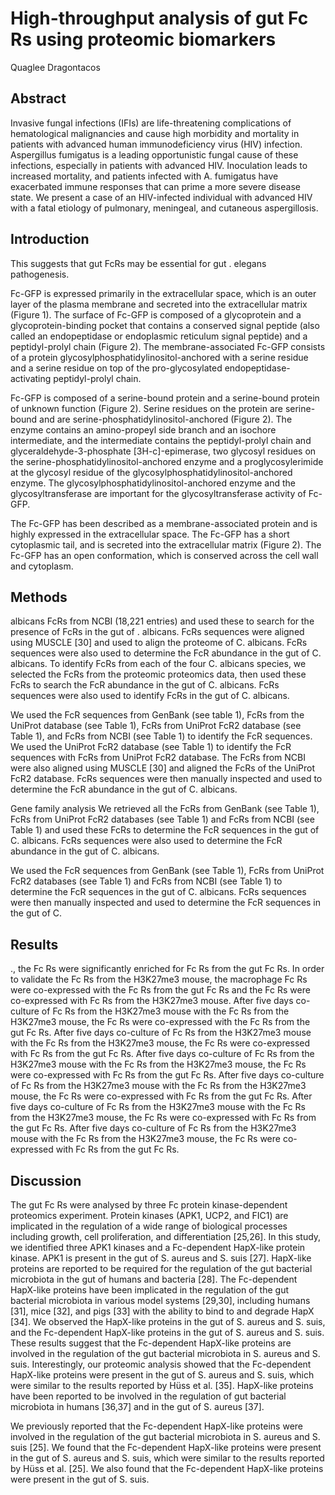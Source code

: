 # High-throughput analysis of gut Fc Rs using proteomic biomarkers
Quaglee Dragontacos


## Abstract
Invasive fungal infections (IFIs) are life-threatening complications of hematological malignancies and cause high morbidity and mortality in patients with advanced human immunodeficiency virus (HIV) infection. Aspergillus fumigatus is a leading opportunistic fungal cause of these infections, especially in patients with advanced HIV. Inoculation leads to increased mortality, and patients infected with A. fumigatus have exacerbated immune responses that can prime a more severe disease state. We present a case of an HIV-infected individual with advanced HIV with a fatal etiology of pulmonary, meningeal, and cutaneous aspergillosis.


## Introduction
This suggests that gut FcRs may be essential for gut . elegans pathogenesis.

Fc-GFP is expressed primarily in the extracellular space, which is an outer layer of the plasma membrane and secreted into the extracellular matrix (Figure 1). The surface of Fc-GFP is composed of a glycoprotein and a glycoprotein-binding pocket that contains a conserved signal peptide (also called an endopeptidase or endoplasmic reticulum signal peptide) and a peptidyl-prolyl chain (Figure 2). The membrane-associated Fc-GFP consists of a protein glycosylphosphatidylinositol-anchored with a serine residue and a serine residue on top of the pro-glycosylated endopeptidase-activating peptidyl-prolyl chain.

Fc-GFP is composed of a serine-bound protein and a serine-bound protein of unknown function (Figure 2). Serine residues on the protein are serine-bound and are serine-phosphatidylinositol-anchored (Figure 2). The enzyme contains an amino-propeyl side branch and an isochore intermediate, and the intermediate contains the peptidyl-prolyl chain and glyceraldehyde-3-phosphate [3H-c]-epimerase, two glycosyl residues on the serine-phosphatidylinositol-anchored enzyme and a proglycosylerimide at the glycosyl residue of the glycosylphosphatidylinositol-anchored enzyme. The glycosylphosphatidylinositol-anchored enzyme and the glycosyltransferase are important for the glycosyltransferase activity of Fc-GFP.

The Fc-GFP has been described as a membrane-associated protein and is highly expressed in the extracellular space. The Fc-GFP has a short cytoplasmic tail, and is secreted into the extracellular matrix (Figure 2). The Fc-GFP has an open conformation, which is conserved across the cell wall and cytoplasm.


## Methods
albicans FcRs from NCBI (18,221 entries) and used these to search for the presence of FcRs in the gut of . albicans. FcRs sequences were aligned using MUSCLE [30] and used to align the proteome of C. albicans. FcRs sequences were also used to determine the FcR abundance in the gut of C. albicans. To identify FcRs from each of the four C. albicans species, we selected the FcRs from the proteomic proteomics data, then used these FcRs to search the FcR abundance in the gut of C. albicans. FcRs sequences were also used to identify FcRs in the gut of C. albicans.

We used the FcR sequences from GenBank (see table 1), FcRs from the UniProt database (see Table 1), FcRs from UniProt FcR2 database (see Table 1), and FcRs from NCBI (see Table 1) to identify the FcR sequences. We used the UniProt FcR2 database (see Table 1) to identify the FcR sequences with FcRs from UniProt FcR2 database. The FcRs from NCBI were also aligned using MUSCLE [30] and aligned the FcRs of the UniProt FcR2 database. FcRs sequences were then manually inspected and used to determine the FcR abundance in the gut of C. albicans.

Gene family analysis
We retrieved all the FcRs from GenBank (see Table 1), FcRs from UniProt FcR2 databases (see Table 1) and FcRs from NCBI (see Table 1) and used these FcRs to determine the FcR sequences in the gut of C. albicans. FcRs sequences were also used to determine the FcR abundance in the gut of C. albicans.

We used the FcR sequences from GenBank (see Table 1), FcRs from UniProt FcR2 databases (see Table 1) and FcRs from NCBI (see Table 1) to determine the FcR sequences in the gut of C. albicans. FcRs sequences were then manually inspected and used to determine the FcR sequences in the gut of C.


## Results
., the Fc Rs were significantly enriched for Fc Rs from the gut Fc Rs. In order to validate the Fc Rs from the H3K27me3 mouse, the macrophage Fc Rs were co-expressed with the Fc Rs from the gut Fc Rs and the Fc Rs were co-expressed with Fc Rs from the H3K27me3 mouse. After five days co-culture of Fc Rs from the H3K27me3 mouse with the Fc Rs from the H3K27me3 mouse, the Fc Rs were co-expressed with the Fc Rs from the gut Fc Rs. After five days co-culture of Fc Rs from the H3K27me3 mouse with the Fc Rs from the H3K27me3 mouse, the Fc Rs were co-expressed with Fc Rs from the gut Fc Rs. After five days co-culture of Fc Rs from the H3K27me3 mouse with the Fc Rs from the H3K27me3 mouse, the Fc Rs were co-expressed with Fc Rs from the gut Fc Rs. After five days co-culture of Fc Rs from the H3K27me3 mouse with the Fc Rs from the H3K27me3 mouse, the Fc Rs were co-expressed with Fc Rs from the gut Fc Rs. After five days co-culture of Fc Rs from the H3K27me3 mouse with the Fc Rs from the H3K27me3 mouse, the Fc Rs were co-expressed with Fc Rs from the gut Fc Rs. After five days co-culture of Fc Rs from the H3K27me3 mouse with the Fc Rs from the H3K27me3 mouse, the Fc Rs were co-expressed with Fc Rs from the gut Fc Rs.


## Discussion

The gut Fc Rs were analysed by three Fc protein kinase-dependent proteomics experiment. Protein kinases (APK1, UCP2, and FIC1) are implicated in the regulation of a wide range of biological processes including growth, cell proliferation, and differentiation [25,26]. In this study, we identified three APK1 kinases and a Fc-dependent HapX-like protein kinase. APK1 is present in the gut of S. aureus and S. suis [27]. HapX-like proteins are reported to be required for the regulation of the gut bacterial microbiota in the gut of humans and bacteria [28]. The Fc-dependent HapX-like proteins have been implicated in the regulation of the gut bacterial microbiota in various model systems [29,30], including humans [31], mice [32], and pigs [33] with the ability to bind to and degrade HapX [34]. We observed the HapX-like proteins in the gut of S. aureus and S. suis, and the Fc-dependent HapX-like proteins in the gut of S. aureus and S. suis. These results suggest that the Fc-dependent HapX-like proteins are involved in the regulation of the gut bacterial microbiota in S. aureus and S. suis. Interestingly, our proteomic analysis showed that the Fc-dependent HapX-like proteins were present in the gut of S. aureus and S. suis, which were similar to the results reported by Hüss et al. [35]. HapX-like proteins have been reported to be involved in the regulation of gut bacterial microbiota in humans [36,37] and in the gut of S. aureus [37].

We previously reported that the Fc-dependent HapX-like proteins were involved in the regulation of the gut bacterial microbiota in S. aureus and S. suis [25]. We found that the Fc-dependent HapX-like proteins were present in the gut of S. aureus and S. suis, which were similar to the results reported by Hüss et al. [25]. We also found that the Fc-dependent HapX-like proteins were present in the gut of S. suis.

